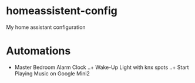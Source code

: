 # homeassistent-config
My home assistant configuration



# Automations

+ Master Bedroom Alarm Clock
..+ Wake-Up Light with knx spots
..+ Start Playing Music on Google Mini2
